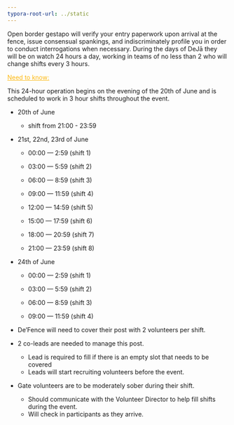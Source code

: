 ```yaml
---
typora-root-url: ../static
---
```


Open border gestapo will verify your entry paperwork upon arrival at the fence,  issue consensual spankings, and indiscriminately profile you in order to conduct interrogations when necessary.  During the days of DeJā they will be on watch 24 hours a day, working in teams of no less than 2 who will change shifts every 3 hours.



<span style="color:fdb913;"><u>Need to know:</u></span>

This 24-hour operation begins on the evening of the 20th of June and is scheduled to work in 3 hour shifts throughout the event.

- 20th of June

  - shift from 21:00 - 23:59



- 21st, 22nd, 23rd of June

  - 00:00 — 2:59 (shift 1)

  - 03:00 — 5:59 (shift 2)

  - 06:00 — 8:59 (shift 3)

  - 09:00 — 11:59 (shift 4)

  - 12:00 — 14:59 (shift 5)

  - 15:00 — 17:59 (shift 6)

  - 18:00 — 20:59 (shift 7)

  - 21:00 — 23:59 (shift 8)



- 24th of June

  - 00:00 — 2:59 (shift 1)

  - 03:00 — 5:59 (shift 2)

  - 06:00 — 8:59 (shift 3)

  - 09:00 — 11:59 (shift 4)



- De’Fence will need to cover their post with 2 volunteers per shift.

- 2 co-leads are needed to manage this post.

  - Lead  is required to fill if there is an empty slot that needs to be covered
  - Leads will start recruiting volunteers before the event.

- Gate volunteers are to be moderately sober during their shift.

  - Should communicate with the Volunteer Director to help fill shifts during the event.
  - Will check in participants as they arrive.

